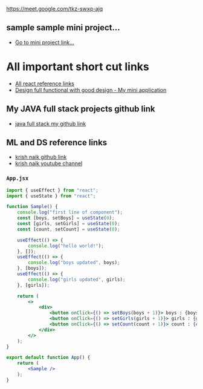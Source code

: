 https://meet.google.com/tkz-swxq-ajq

## sample sample mini project...

- [Go to mini project link...](https://github.com/AvinashKumar3000/mini-project)



# All important short cut links

- [All react reference links](MERN-stack-notes/front-end/PART-04-react/react-part-01.md)
- [Design full functional with good design - My mini application](MERN-stack-notes/front-end/PART-05-react-task/qn-02-learn-with-apps/My-mini-application/part-01.md)

## My JAVA full stack projects github link

- [java full stack my github link](https://github.com/avicreationstudio/java-fullstacks)

## ML and DS reference links

- [krish naik github link](https://github.com/krishnaik06)
- [krish naik youtube channel](https://www.youtube.com/@krishnaik06/playlists)


### `App.jsx`

```jsx
import { useEffect } from "react";
import { useState } from "react";

function Sample() {
    console.log("first line of component");
    const [boys, setBoys] = useState(0);
    const [girls, setGirls] = useState(0);
    const [count, setCount] = useState(0);

    useEffect(() => {
        console.log("hello world!");
    }, []);
    useEffect(() => {
        console.log("boys updated", boys);
    }, [boys]);
    useEffect(() => {
        console.log("girls updated", girls);
    }, [girls]);

    return (
        <>
            <div>
                <button onClick={() => setBoys(boys + 1)}> boys : {boys} </button>
                <button onClick={() => setGirls(girls + 1)}> girls : {girls} </button>
                <button onClick={() => setCount(count + 1)}> count : {count} </button>
            </div>
        </>
    );
}

export default function App() {
    return (
        <Sample />
    );
}
```
